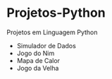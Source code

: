 # Projetos-Python
Projetos em Linguagem Python 
- Simulador de Dados 
- Jogo do Nim
- Mapa de Calor
- Jogo da Velha 
